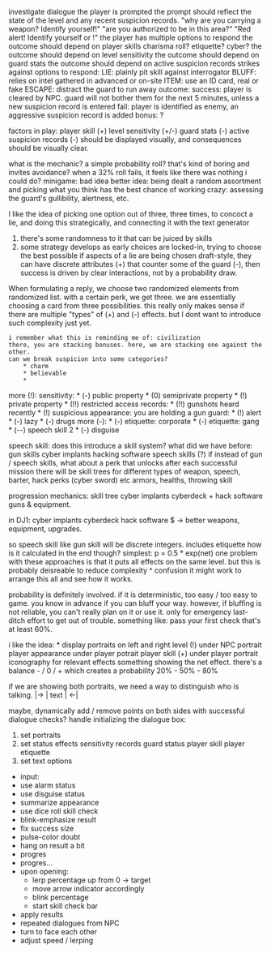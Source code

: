 investigate dialogue
    the player is prompted
        the prompt should reflect the state of the level and any recent suspicion records.
            "why are you carrying a weapon? Identify yourself!"
            "are you authorized to be in this area?"
            "Red alert! Identify yourself or !"
    the player has multiple options to respond
        the outcome should depend on player skills
            charisma roll?
            etiquette?
            cyber?
        the outcome should depend on level sensitivity
        the outcome should depend on guard stats
        the outcome should depend on active suspicion records
            strikes against
    options to respond:
        LIE: plainly pit skill against interrogator
        BLUFF: relies on intel gathered in advanced or on-site
        ITEM: use an ID card, real or fake
        ESCAPE: distract the guard to run away
    outcome:
        success: player is cleared by NPC. guard will not bother them for the next 5 minutes, unless a new suspicion record is entered
        fail: player is identified as enemy, an aggressive suspicion record is added
        bonus: ?

factors in play:
    player skill (+)
    level sensitivity (+/-)
    guard stats (-)
    active suspicion records (-)
should be displayed visually, and consequences should be visually clear.

what is the mechanic? a simple probability roll? that's kind of boring and invites avoidance?
    when a 32% roll fails, it feels like there was nothing i could do?
minigame: bad idea
better idea: being dealt a random assortment and picking what you think has the best chance of working
crazy: assessing the guard's gullibility, alertness, etc.

I like the idea of picking one option out of three, three times, to concoct a lie, and doing this strategically, and connecting it with the text generator
1. there's some randomness to it that can be juiced by skills
2. some strategy develops as early choices are locked-in, trying to choose the best possible 
if aspects of a lie are being chosen draft-style, they can have discrete attributes (+) that counter some of the guard (-), then
    success is driven by clear interactions, not by a probability draw.

When formulating a reply, we choose two randomized elements from randomized list.
with a certain perk, we get three.
we are essentially choosing a card from three possibilities.
this really only makes sense if there are multiple "types" of (+) and (-) effects. but I dont want to introduce such complexity just yet.

    i remember what this is reminding me of: civilization
    there, you are stacking bonuses. here, we are stacking one against the other.
    can we break suspicion into some categories?
        * charm
        * believable
        * 

more (!):
    sensitivity:
    * (-) public property
    * (0) semiprivate property
    * (!) private property
    * (!!) restricted access
    records:
    * (!!) gunshots heard recently
    * (!) suspicious appearance: you are holding a gun
    guard:
    * (!) alert
    * (-) lazy
    * (-) drugs
more (-):
    * (-) etiquette: corporate
    * (-) etiquette: gang
    * (--) speech skill 2
    * (-) disguise


speech skill: does this introduce a skill system?
what did we have before:
    gun skills
    cyber implants
    hacking software 
    speech skills (?)
if instead of gun / speech skills, what about a perk that unlocks after each successful mission
there will be skill trees for different types of weapon, speech, barter, hack perks (cyber sword) etc
    armors, healths, throwing skill

progression mechanics:
    skill tree
    cyber implants
    cyberdeck + hack software
    guns & equipment.

in DJ1:
    cyber implants
    cyberdeck
    hack software
    $ -> better weapons, equipment, upgrades.

so speech skill like gun skill will be discrete integers.
includes etiquette
how is it calculated in the end though?
    simplest: p = 0.5 * exp(net)
one problem with these approaches is that it puts all effects on the same level. but this is probably deisreable to reduce complexity ^ confusion
it might work to arrange this all and see how it works.

probability is definitely involved. if it is deterministic, too easy / too easy to game. you know in advance if you can bluff your way.
however, if bluffing is not reliable, you can't really plan on it or use it. only for emergency last-ditch effort to get out of trouble.
something like:
    pass your first check that's at least 60%.

i like the idea: 
    * display portraits on left and right
        level (!) under NPC portrait
        player appearance under player potrait
        player skill (+) under player portrait
    iconography for relevant effects
    something showing the net effect. there's a balance - / 0 / +
                                        which creates a probability 20% - 50% - 80%

if we are showing both portraits, we need a way to distinguish who is talking.
    |-> |  text  | <-|

maybe, dynamically add / remove points on both sides with successful dialogue checks?
handle initializing the dialogue box:

1. set portraits
2. set status effects
    sensitivity
    records
    guard status
    player skill
    player etiquette
3. set text options

* input: 
* use alarm status
* use disguise status
* summarize appearance
* use dice roll skill check
* blink-emphasize result
* fix success size
* pulse-color doubt
* hang on result a bit
* progres
* progres...
* upon opening:
    * lerp percentage up from 0 -> target
    * move arrow indicator accordingly
    * blink percentage
    * start skill check bar
* apply results
* repeated dialogues from NPC
* turn to face each other
* adjust speed / lerping
